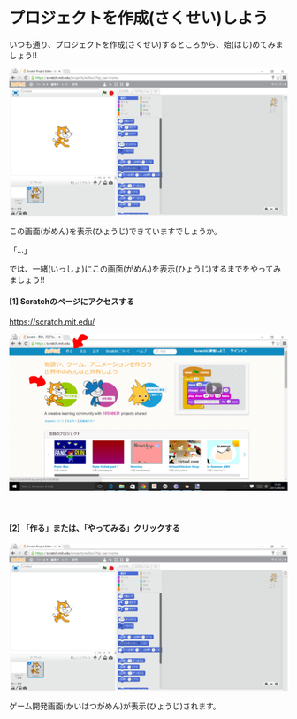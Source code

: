 # プロジェクトを作成(さくせい)しよう

いつも通り、プロジェクトを作成(さくせい)するところから、始(はじ)めてみましょう!!

![](base001_make_002.png)

この画面(がめん)を表示(ひょうじ)できていますでしょうか。


「...」

では、一緒(いっしょ)にこの画面(がめん)を表示(ひょうじ)するまでをやってみましょう!!


#### [1] Scratchのページにアクセスする
https://scratch.mit.edu/

![](base001_make.png)

　
　　
　　
　　　
　


#### [2] 「作る」または、「やってみる」クリックする

![](base001_make_002.png)

ゲーム開発画面(かいはつがめん)が表示(ひょうじ)されます。
